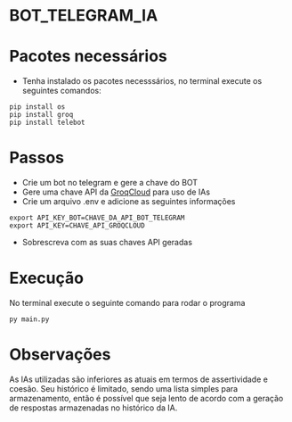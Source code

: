 # BOT_TELEGRAM_IA

# Pacotes necessários
- Tenha instalado os pacotes necesssários, no terminal execute os seguintes comandos:
```
pip install os
pip install groq
pip install telebot
```
# Passos
- Crie um bot no telegram e gere a chave do BOT
- Gere uma chave API da <a href="https://groq.com/">GroqCloud</a> para uso de IAs
- Crie um arquivo .env e adicione as seguintes informações
```
export API_KEY_BOT=CHAVE_DA_API_BOT_TELEGRAM
export API_KEY=CHAVE_API_GROQCLOUD
```
- Sobrescreva com as suas chaves API geradas

# Execução 
No terminal execute o seguinte comando para rodar o programa
```
py main.py
```

# Observações
As IAs utilizadas são inferiores as atuais em termos de assertividade e coesão. Seu histórico é limitado, sendo uma lista simples para armazenamento, então é possível que seja lento de acordo com a geração de respostas armazenadas no histórico da IA.